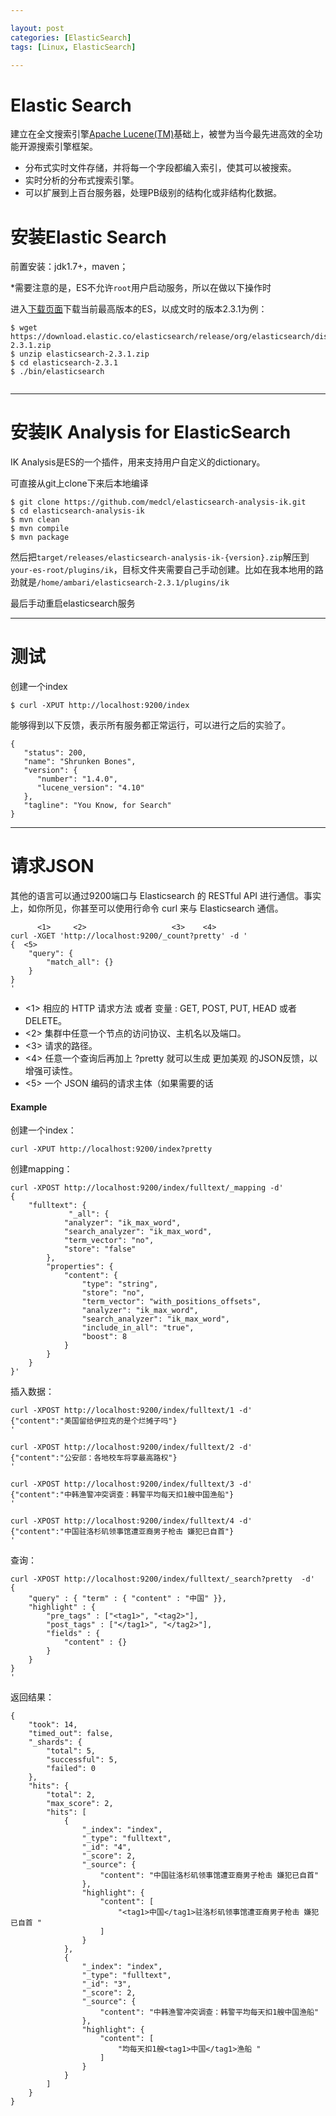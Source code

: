 ```yaml
---

layout: post
categories: [ElasticSearch]
tags: [Linux, ElasticSearch]

---
```


# Elastic Search

建立在全文搜索引擎[Apache Lucene(TM)](https://lucene.apache.org/core/)基础上，被誉为当今最先进高效的全功能开源搜索引擎框架。

- 分布式实时文件存储，并将每一个字段都编入索引，使其可以被搜索。
- 实时分析的分布式搜索引擎。
- 可以扩展到上百台服务器，处理PB级别的结构化或非结构化数据。


# 安装Elastic Search

前置安装：jdk1.7+，maven；

*需要注意的是，ES不允许`root`用户启动服务，所以在做以下操作时

进入[下载页面](https://www.elastic.co/downloads/elasticsearch)下载当前最高版本的ES，以成文时的版本2.3.1为例：

```
$ wget https://download.elastic.co/elasticsearch/release/org/elasticsearch/distribution/zip/elasticsearch/2.3.1/elasticsearch-2.3.1.zip
$ unzip elasticsearch-2.3.1.zip
$ cd elasticsearch-2.3.1 
$ ./bin/elasticsearch


```

---

# 安装IK Analysis for ElasticSearch

IK Analysis是ES的一个插件，用来支持用户自定义的dictionary。

可直接从git上clone下来后本地编译

```
$ git clone https://github.com/medcl/elasticsearch-analysis-ik.git
$ cd elasticsearch-analysis-ik
$ mvn clean
$ mvn compile
$ mvn package

```


然后把`target/releases/elasticsearch-analysis-ik-{version}.zip`解压到`your-es-root/plugins/ik`，目标文件夹需要自己手动创建。比如在我本地用的路劲就是`/home/ambari/elasticsearch-2.3.1/plugins/ik`

最后手动重启elasticsearch服务

---

# 测试

创建一个index

```
$ curl -XPUT http://localhost:9200/index
```

能够得到以下反馈，表示所有服务都正常运行，可以进行之后的实验了。

```
{
   "status": 200,
   "name": "Shrunken Bones",
   "version": {
      "number": "1.4.0",
      "lucene_version": "4.10"
   },
   "tagline": "You Know, for Search"
}
```

- - -

# 请求JSON

其他的语言可以通过9200端口与 Elasticsearch 的 RESTful API 进行通信。事实上，如你所见，你甚至可以使用行命令 curl 来与 Elasticsearch 通信。

```
      <1>     <2>                   <3>    <4>
curl -XGET 'http://localhost:9200/_count?pretty' -d '
{  <5>
    "query": {
        "match_all": {}
    }
}
'

```

- <1> 相应的 HTTP 请求方法 或者 变量 : GET, POST, PUT, HEAD 或者 DELETE。
- <2> 集群中任意一个节点的访问协议、主机名以及端口。
- <3> 请求的路径。
- <4> 任意一个查询后再加上 ?pretty 就可以生成 更加美观 的JSON反馈，以增强可读性。
- <5> 一个 JSON 编码的请求主体（如果需要的话


#### Example

创建一个index：

```
curl -XPUT http://localhost:9200/index?pretty

```

创建mapping：

```
curl -XPOST http://localhost:9200/index/fulltext/_mapping -d'
{
    "fulltext": {
             "_all": {
            "analyzer": "ik_max_word",
            "search_analyzer": "ik_max_word",
            "term_vector": "no",
            "store": "false"
        },
        "properties": {
            "content": {
                "type": "string",
                "store": "no",
                "term_vector": "with_positions_offsets",
                "analyzer": "ik_max_word",
                "search_analyzer": "ik_max_word",
                "include_in_all": "true",
                "boost": 8
            }
        }
    }
}'

``` 

插入数据：

```
curl -XPOST http://localhost:9200/index/fulltext/1 -d'
{"content":"美国留给伊拉克的是个烂摊子吗"}
'

curl -XPOST http://localhost:9200/index/fulltext/2 -d'
{"content":"公安部：各地校车将享最高路权"}
'

curl -XPOST http://localhost:9200/index/fulltext/3 -d'
{"content":"中韩渔警冲突调查：韩警平均每天扣1艘中国渔船"}
'

curl -XPOST http://localhost:9200/index/fulltext/4 -d'
{"content":"中国驻洛杉矶领事馆遭亚裔男子枪击 嫌犯已自首"}
'

```

查询：

```
curl -XPOST http://localhost:9200/index/fulltext/_search?pretty  -d'
{
    "query" : { "term" : { "content" : "中国" }},
    "highlight" : {
        "pre_tags" : ["<tag1>", "<tag2>"],
        "post_tags" : ["</tag1>", "</tag2>"],
        "fields" : {
            "content" : {}
        }
    }
}
'

```

返回结果：

```
{
    "took": 14,
    "timed_out": false,
    "_shards": {
        "total": 5,
        "successful": 5,
        "failed": 0
    },
    "hits": {
        "total": 2,
        "max_score": 2,
        "hits": [
            {
                "_index": "index",
                "_type": "fulltext",
                "_id": "4",
                "_score": 2,
                "_source": {
                    "content": "中国驻洛杉矶领事馆遭亚裔男子枪击 嫌犯已自首"
                },
                "highlight": {
                    "content": [
                        "<tag1>中国</tag1>驻洛杉矶领事馆遭亚裔男子枪击 嫌犯已自首 "
                    ]
                }
            },
            {
                "_index": "index",
                "_type": "fulltext",
                "_id": "3",
                "_score": 2,
                "_source": {
                    "content": "中韩渔警冲突调查：韩警平均每天扣1艘中国渔船"
                },
                "highlight": {
                    "content": [
                        "均每天扣1艘<tag1>中国</tag1>渔船 "
                    ]
                }
            }
        ]
    }
}

```